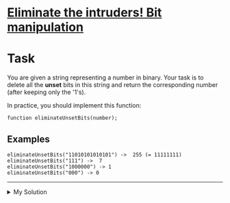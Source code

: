# [Eliminate the intruders! Bit manipulation](https://www.codewars.com/kata/5a0d38c9697598b67a000041)

# Task

You are given a string representing a number in binary. Your task is to delete all the **unset** bits in this string and
return the corresponding number (after keeping only the '1's).

In practice, you should implement this function:

    function eliminateUnsetBits(number);

## Examples

    eliminateUnsetBits("11010101010101") ->  255 (= 11111111)
    eliminateUnsetBits("111") ->  7
    eliminateUnsetBits("1000000") -> 1
    eliminateUnsetBits("000") -> 0

---

<details><summary>My Solution</summary>

```js
function eliminateUnsetBits(number) {
  return parseInt(number.replace(/0/g, ''), 2) || 0
}
```

</details>
